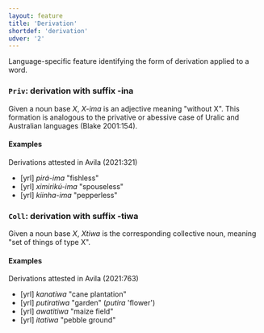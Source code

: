 ```yaml
---
layout: feature
title: 'Derivation'
shortdef: 'derivation'
udver: '2'
---
```


Language-specific feature identifying the form of derivation applied to a word.

### <a name="Priv">`Priv`</a>: derivation with suffix -ina

Given a noun base *X*, *X-ima* is an adjective meaning "without X". This formation is analogous to the privative or abessive case of Uralic and Australian languages (Blake 2001:154).

#### Examples

Derivations attested in Avila (2021:321)

* [yrl] _pirá-ima_ "fishless"
* [yrl] _ximirikú-ima_ "spouseless"
* [yrl] _kiinha-ima_ "pepperless"

### <a name="Coll">`Coll`</a>: derivation with suffix -tiwa

Given a noun base *X*, *Xtiwa* is the corresponding collective noun, meaning "set of things of type X".

#### Examples

Derivations attested in Avila (2021:763)

* [yrl] _kanatiwa_ "cane plantation"
* [yrl] _putiratiwa_ "garden" (_putira_ 'flower')
* [yrl] _awatitiwa_ "maize field"
* [yrl] _itatiwa_ "pebble ground"


<!-- Interlanguage links updated So kvě 14 19:02:12 CEST 2022 -->
